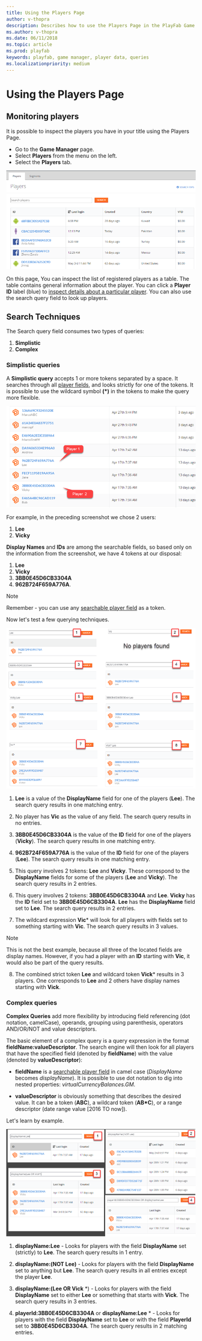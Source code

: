 ```yaml
---
title: Using the Players Page
author: v-thopra
description: Describes how to use the Players Page in the PlayFab Game Manager for simple and complex queries of player data.
ms.author: v-thopra
ms.date: 06/11/2018
ms.topic: article
ms.prod: playfab
keywords: playfab, game manager, player data, queries
ms.localizationpriority: medium
---
```


# Using the Players Page

## Monitoring players

It is possible to inspect the players you have in your title using the Players Page. 

- Go to the **Game Manager** page.
- Select **Players** from the menu on the left.
- Select the **Players** tab.

![Game Manager - Players Page](media/tutorials/game-manager-players-page.png)  

On this page, You can inspect the list of registered players as a table. The table contains general information about the player. You can click a **Player ID** label (blue) to [inspect details about a particular player](player-details.md). You can also use the search query field to look up players.

## Search Techniques

The Search query field consumes two types of queries:

1. **Simplistic**
2. **Complex**

### Simplistic queries

A **Simplistic query** accepts 1 or more tokens separated by a space. It searches through all [player fields](xref:titleid.playfabapi.com.client.accountmanagement.getplayerprofile#playerprofilemodel),  and looks strictly for one of the tokens. It is possible to use the wildcard symbol **(*)** in the tokens to make the query more flexible.

![Game Manager - Players Page - display names and IDs](media/tutorials/game-manager-players-page-display-names-and-ids.png)  

For example, in the preceding screenshot we chose 2 users:

1. **Lee**
2. **Vicky**

**Display Names** and **IDs** are among the searchable fields, so based only on the information from the screenshot, we have 4 tokens at our disposal:

1. **Lee**
2. **Vicky**
3. **3BB0E45D6CB3304A**
4. **962B724F659A776A**. 

> [!NOTE] 
> Remember - you can use any [searchable player field](xref:titleid.playfabapi.com.client.accountmanagement.getplayerprofile#playerprofilemodel) as a token.

Now let's test a few querying techniques.

![Game Manager - Players Page - simplistic queries](media/tutorials/game-manager-players-page-simplistic-queries.png)  

1. **Lee** is a value of the **DisplayName** field for one of the players (**Lee**). The search query results in one matching entry.

2. No player has **Vic** as the value of any field.  The search query results in no entries.
3. **3BB0E45D6CB3304A** is the value of the **ID** field for one of the players (**Vicky**). The search query results in one matching entry.
4. **962B724F659A776A** is the value of the **ID** field for one of the players (**Lee**). The search query results in one matching entry.
5. This query involves 2 tokens: **Lee** and **Vicky**. These correspond to the **DisplayName** fields for some of the players (**Lee** and **Vicky**). The search query results in 2 entries.
6. This query involves 2 tokens: **3BB0E45D6CB3304A** and **Lee**. **Vicky** has the **ID** field set to **3BB0E45D6CB3304A**. **Lee** has the **DisplayName** field set to **Lee**. The search query results in 2 entries.
7. The wildcard expression **Vic*** will look for all players with fields set to something starting with **Vic**. The search query results in 3 values.

> [!NOTE]
> This is not the best example, because all three of the located fields are display names. However, if you had a player with an **ID** starting with **Vic**, it would also be part of the query results.

8. The combined strict token **Lee** and wildcard token **Vick*** results in 3 players. One corresponds to **Lee** and 2 others have display names starting with **Vick**.

### Complex queries

**Complex Queries** add more flexibility by introducing field referencing (dot notation, camelCase), operands, grouping using parenthesis, operators AND/OR/NOT and value descriptors.

The basic element of a complex query is a query expression in the format **fieldName:valueDescriptor**. The search engine will then look for all players that have the  specified field (denoted by **fieldName**) with the value (denoted by **valueDescriptor**):

- **fieldName** is a [searchable player field](xref:titleid.playfabapi.com.client.accountmanagement.getplayerprofile#playerprofilemodel) in camel case (*DisplayName* becomes *displayName*). It is possible to use dot notation to dig into nested properties: *virtualCurrencyBalances.GM*.

- **valueDescriptor** is obviously something that describes the desired value. It can be a token (**ABC**), a wildcard token (**AB*C**), or a range descriptor (date range value [2016 TO now]).

Let's learn by example.

![Game Manager - Players Page - complex queries](media/tutorials/game-manager-players-page-complex-queries.png)  

1. **displayName:Lee** - Looks for players with the field **DisplayName** set (strictly) to **Lee**. The search query results in 1 entry.

2. **displayName:(NOT Lee)** - Looks for players with the field **DisplayName** set to anything but **Lee**. The search query results in all entries except the player **Lee**.
3. **displayName:(Lee OR Vick** *) - Looks for players with the field **DisplayName** set to either **Lee** or something that starts with **Vick**. The search query results in 3 entries.
4. **playerId:3BB0E45D6CB3304A** or **displayName:Lee** * - Looks for players with the field **DisplayName** set to **Lee** or with the field **PlayerId** set to **3BB0E45D6CB3304A**. The search query results in 2 matching entries.
